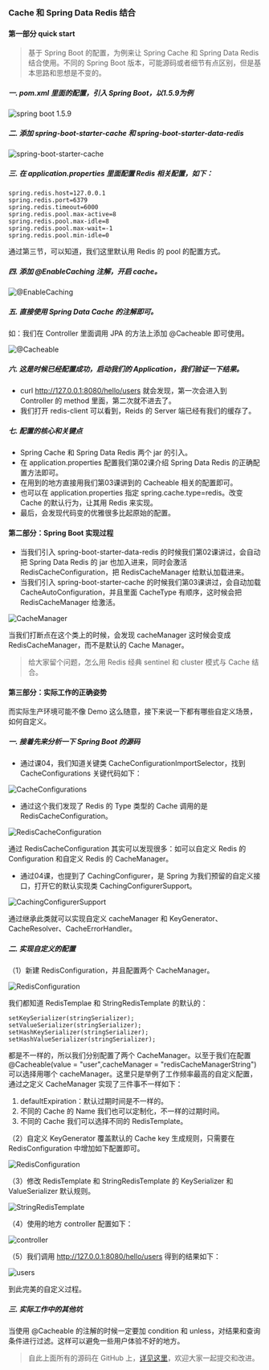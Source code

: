### Cache 和 Spring Data Redis 结合

#### 第一部分  quick start

> 基于 Spring Boot 的配置，为例来让 Spring  Cache 和 Spring Data Redis 结合使用。不同的 Spring Boot 版本，可能源码或者细节有点区别，但是基本思路和思想是不变的。

##### 一. pom.xml 里面的配置，引入 Spring Boot，以1.5.9为例

![spring boot 1.5.9](http://images.gitbook.cn/ade9f290-f2cc-11e7-ac25-2718cab2da82)

##### 二. 添加 spring-boot-starter-cache 和 spring-boot-starter-data-redis

![spring-boot-starter-cache](http://images.gitbook.cn/b68a0c00-f2cc-11e7-aff8-abc1215f4b20)   

##### 三. 在 application.properties 里面配置 Redis 相关配置，如下：

```
spring.redis.host=127.0.0.1
spring.redis.port=6379
spring.redis.timeout=6000
spring.redis.pool.max-active=8
spring.redis.pool.max-idle=8
spring.redis.pool.max-wait=-1
spring.redis.pool.min-idle=0
```

通过第三节，可以知道，我们这里默认用 Redis 的 pool 的配置方式。

##### 四. 添加 @EnableCaching 注解，开启 cache。

![@EnableCaching](http://images.gitbook.cn/bc4a5e10-f2cc-11e7-ac25-2718cab2da82)   

##### 五. 直接使用 Spring Data Cache 的注解即可。

如：我们在 Controller 里面调用 JPA 的方法上添加 @Cacheable 即可使用。  
   
![@Cacheable](http://images.gitbook.cn/c17ffc50-f2cc-11e7-aff8-abc1215f4b20)   

##### 六. 这是时候已经配置成功，启动我们的 Application，我们验证一下结果。  
 
- curl http://127.0.0.1:8080/hello/users  就会发现，第一次会进入到 Controller 的 method 里面，第二次就不进去了。    
- 我们打开 redis-client 可以看到，Reids 的 Server 端已经有我们的缓存了。      

##### 七. 配置的核心和关键点

- Spring Cache 和 Spring Data Redis 两个 jar 的引入。
- 在 application.properties 配置我们第02课介绍 Spring Data Redis 的正确配置方法即可。
- 在用到的地方直接用我们第03课讲到的 Cacheable 相关的配置即可。
- 也可以在 application.properties 指定 spring.cache.type=redis。改变 Cache 的默认行为，让其用 Redis 来实现。
- 最后，会发现代码变的优雅很多比起原始的配置。

#### 第二部分：Spring Boot 实现过程

- 当我们引入 spring-boot-starter-data-redis 的时候我们第02课讲过，会自动把 Spring Data Redis 的 jar 也加入进来，同时会激活 RedisCacheConfiguration，把 RedisCacheManager 给默认加载进来。
- 当我们引入 spring-boot-starter-cache 的时候我们第03课讲过，会自动加载 CacheAutoConfiguration，并且里面 CacheType 有顺序，这时候会把 RedisCacheManager 给激活。

![CacheManager](http://images.gitbook.cn/ca5f68b0-f2cc-11e7-aff8-abc1215f4b20)    

当我们打断点在这个类上的时候，会发现 cacheManager 这时候会变成 RedisCacheManager，而不是默认的 Cache Manager。

> 给大家留个问题，怎么用 Redis 经典 sentinel 和 cluster 模式与 Cache 结合。

#### 第三部分：实际工作的正确姿势

而实际生产环境可能不像 Demo 这么随意，接下来说一下都有哪些自定义场景，如何自定义。

##### 一. 接着先来分析一下 Spring Boot 的源码

- 通过课04，我们知道关键类 CacheConfigurationImportSelector，找到 CacheConfigurations 关键代码如下：

![CacheConfigurations](http://images.gitbook.cn/d8a40ed0-f2cc-11e7-9b48-db6544342c73)   

- 通过这个我们发现了 Redis 的 Type 类型的 Cache 调用的是 RedisCacheConfiguration。

![RedisCacheConfiguration](http://images.gitbook.cn/e149f4a0-f2cc-11e7-aff8-abc1215f4b20)   

通过 RedisCacheConfiguration 其实可以发现很多：如可以自定义 Redis 的 Configuration 和自定义 Redis 的 CacheManager。

- 通过04课，也提到了 CachingConfigurer，是 Spring 为我们预留的自定义接口，打开它的默认实现类 CachingConfigurerSupport。    

![CachingConfigurerSupport](http://images.gitbook.cn/e68f9870-f2cc-11e7-ac25-2718cab2da82)   

通过继承此类就可以实现自定义 cacheManager 和 KeyGenerator、CacheResolver、CacheErrorHandler。

##### 二. 实现自定义的配置

（1）新建 RedisConfiguration，并且配置两个 CacheManager。   

![RedisConfiguration](http://images.gitbook.cn/18f08f20-f2cf-11e7-9519-8b65dfdbfaa4)  
  
我们都知道 RedisTemplae 和 StringRedisTemplate 的默认的：    

```
setKeySerializer(stringSerializer);      
setValueSerializer(stringSerializer);   
setHashKeySerializer(stringSerializer);   
setHashValueSerializer(stringSerializer);    
```

都是不一样的，所以我们分别配置了两个 CacheManager。以至于我们在配置 @Cacheable(value = "user",cacheManager = "redisCacheManagerString") 可以选择用哪个 cacheManager。这里只是举例了工作频率最高的自定义配置，通过之定义 CacheManager 实现了三件事不一样如下：    

1. defaultExpiration：默认过期时间是不一样的。   
2. 不同的 Cache 的 Name 我们也可以定制化，不一样的过期时间。   
3. 不同的 Cache 我们可以选择不同的 RedisTemplate。  

（2）自定义 KeyGenerator 覆盖默认的 Cache key 生成规则，只需要在 RedisConfiguration 中增加如下配置即可。   

![RedisConfiguration](http://images.gitbook.cn/f24c8240-f2cc-11e7-9b48-db6544342c73)   

（3）修改 RedisTemplate 和 StringRedisTemplate 的 KeySerializer 和 ValueSerializer 默认规则。  

![StringRedisTemplate](http://images.gitbook.cn/f9407250-f2cc-11e7-ac25-2718cab2da82) 
  
（4）使用的地方 controller 配置如下：

![controller](http://images.gitbook.cn/fe9ea730-f2cc-11e7-aff8-abc1215f4b20) 
  
（5）我们调用 http://127.0.0.1:8080/hello/users 得到的结果如下：   

![users](http://images.gitbook.cn/04538790-f2cd-11e7-9b48-db6544342c73)   

到此完美的自定义过程。

##### 三. 实际工作中的其他坑 
     
当使用 @Cacheable 的注解的时候一定要加 condition 和 unless，对结果和查询条件进行过滤。这样可以避免一些用户体验不好的地方。

> 自此上面所有的源码在 GitHub 上，[详见这里](https://github.com/zhangzhenhuajack/redis_guide)，欢迎大家一起提交和改进。